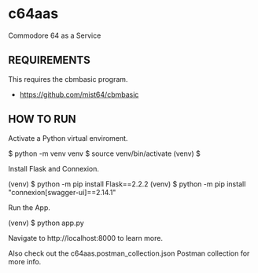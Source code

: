 # c64aas
Commodore 64 as a Service

## REQUIREMENTS

This requires the cbmbasic program.

- https://github.com/mist64/cbmbasic

## HOW TO RUN

Activate a Python virtual enviroment.

 $ python -m venv venv
 $ source venv/bin/activate
 (venv) $

Install Flask and Connexion.

 (venv) $ python -m pip install Flask==2.2.2
 (venv) $ python -m pip install "connexion[swagger-ui]==2.14.1"

Run the App.

 (venv) $ python app.py

Navigate to http://localhost:8000 to learn more.

Also check out the c64aas.postman_collection.json Postman collection for more info.
